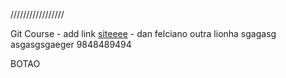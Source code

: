 /////////////////

Git Course - add link [siteeee](https://www.soluos.com.br) - dan
felciano
outra lionha
sgagasg
asgasgsgaeger
9848489494

BOTAO
